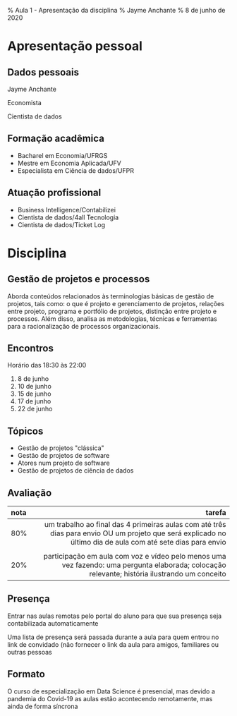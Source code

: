 % Aula 1 - Apresentação da disciplina
% Jayme Anchante
% 8 de junho de 2020


# Apresentação pessoal

## Dados pessoais

Jayme Anchante

Economista

Cientista de dados 

## Formação acadêmica

- Bacharel em Economia/UFRGS
- Mestre em Economia Aplicada/UFV
- Especialista em Ciência de dados/UFPR

## Atuação profissional

- Business Intelligence/Contabilizei
- Cientista de dados/4all Tecnologia
- Cientista de dados/Ticket Log

# Disciplina

## Gestão de projetos e processos

Aborda conteúdos relacionados às terminologias básicas de gestão de projetos, tais como: o que é projeto e gerenciamento de projetos, relações entre projeto, programa e portfólio de projetos, distinção entre projeto e processos. Além disso, analisa as metodologias, técnicas e ferramentas para a racionalização de processos organizacionais.

## Encontros

Horário das 18:30 às 22:00

1. 8 de junho
2. 10 de junho
3. 15 de junho
4. 17 de junho
5. 22 de junho

## Tópicos

* Gestão de projetos "clássica"
* Gestão de projetos de software
* Atores num projeto de software
* Gestão de projetos de ciência de dados

## Avaliação

| nota |                           tarefa                              |
| :--- | ------------------------------------------------------------: |
| 80%  |   um trabalho ao final das 4 primeiras aulas com até três dias para envio  OU  um projeto que será explicado no último dia de aula com até sete dias para envio   |
|      |           |
| 20%  |   participação em aula com voz e vídeo pelo menos uma vez fazendo: uma pergunta elaborada; colocação relevante; história ilustrando um conceito   |

## Presença

Entrar nas aulas remotas pelo portal do aluno para que sua presença seja contabilizada automaticamente

Uma lista de presença será passada durante a aula para quem entrou no link de convidado (não fornecer o link da aula para amigos, familiares ou outras pessoas

## Formato

O curso de especialização em Data Science é presencial, mas devido a pandemia do Covid-19 as aulas estão acontecendo remotamente, mas ainda de forma síncrona

